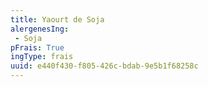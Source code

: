 ```yaml
---
title: Yaourt de Soja
alergenesIng:
 - Soja
pFrais: True
ingType: frais
uuid: e440f430-f805-426c-bdab-9e5b1f68258c
---
```

